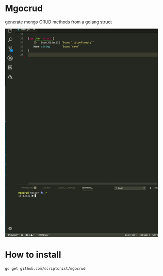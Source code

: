 # Mgocrud 
generate mongo CRUD methods from  a golang struct

![Demo](https://raw.githubusercontent.com/scriptonist/mgocrud/master/artifacts/demo-mgocrud.gif)

# How to install 

`go get github.com/scriptonist/mgocrud`
